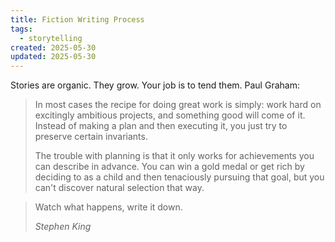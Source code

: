 ```yaml
---
title: Fiction Writing Process
tags:
  - storytelling
created: 2025-05-30
updated: 2025-05-30
---
```


Stories are organic. They grow. Your job is to tend them. Paul Graham:

> In most cases the recipe for doing great work is simply: work hard on excitingly ambitious projects, and something good will come of it. Instead of making a plan and then executing it, you just try to preserve certain invariants.
>
> The trouble with planning is that it only works for achievements you can describe in advance. You can win a gold medal or get rich by deciding to as a child and then tenaciously pursuing that goal, but you can't discover natural selection that way.

> Watch what happens, write it down.
> 
> <cite>Stephen King</cite>